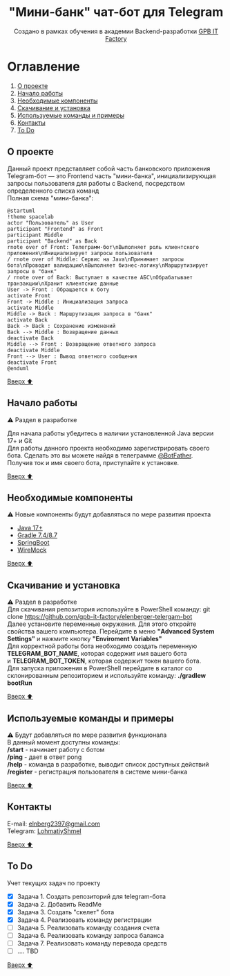<h1 align="center">"Мини-банк" чат-бот для Telegram</h1>

<p align="center"> Создано в рамках обучения в академии Backend-разработки <a href="https://gpb.fut.ru/itfactory/backend"> GPB IT Factory</a></p>

<h1 id="contents">Оглавление</h1>

1. [О проекте](#1)
2. [Начало работы](#2)
3. [Необходимые компоненты](#3)
4. [Скачивание и установка](#4)
5. [Используемые команды и примеры](#5)
6. [Контакты](#6)
7. [To Do](#7)

<h2 id="1">О проекте</h2>

Данный проект представляет собой часть банковского приложения\
Telegram-бот — это Frontend часть "мини-банка", инициализирующая запросы пользователя для работы с Backend, посредством определенного списка команд\
Полная схема "мини-банка":

```plantuml
@startuml
!theme spacelab
actor "Пользователь" as User
participant "Frontend" as Front
participant Middle
participant "Backend" as Back
rnote over of Front: Телеграмм-бот\nВыполняет роль клиентского приложения\nИнициализирует запросы пользователя
/ rnote over of Middle: Сервис на Java\nПринимает запросы бота\nПроводит валидацию\nВыполняет бизнес-логику\nМаршрутизирует запросы в "банк"
/ rnote over of Back: Выступает в качестве АБС\nОбрабатывает транзакции\nХранит клиентские данные
User -> Front : Обращается к боту
activate Front
Front -> Middle : Инициализация запроса
activate Middle
Middle -> Back : Маршрутизация запроса в "банк"
activate Back
Back -> Back : Сохранение изменений
Back --> Middle : Возвращение данных
deactivate Back
Middle --> Front : Возвращение ответного запроса
deactivate Middle
Front --> User : Вывод ответного сообщения
deactivate Front
@enduml
```

[Вверх :arrow_up:](#contents)

<h2 id="2">Начало работы</h2>

:warning: Раздел в разработке

Для начала работы убедитесь в наличии установленной Java версии 17+ и Git\
Для работы данного проекта необходимо зарегистрировать своего бота. Сделать это вы можете найдя в телеграмме [@BotFather](https://t.me/BotFather).\
Получив ток и имя своего бота, приступайте к установке.


[Вверх :arrow_up:](#contents)

<h2 id="3">Необходимые компоненты</h2>

:warning: Новые компоненты будут добавляться по мере развития проекта

- [Java 17+](https://www.java.com/ru/)
- [Gradle 7.4/8.7](https://www.gradle.org/)
- [SpringBoot](https://www.spring.io/projects/spring-boot)  
- [WireMock](https://wiremock.org/)

[Вверх :arrow_up:](#contents)

<h2 id="4">Скачивание и установка</h2>

:warning: Раздел в разработке\
Для скачивания репозитория используйте в PowerShell команду:  git clone https://github.com/gpb-it-factory/elenberger-telergam-bot \
Далее установите переменные окружения. Для этого откройте свойства вашего компьютера. Перейдите в меню **"Advanced System Settings"** и нажмите кнопку **"Enviroment Variables"**\
Для корректной работы бота необходимо создать переменную\
**TELEGRAM_BOT_NAME**, которая содержит имя вашего бота\
и **TELEGRAM_BOT_TOKEN**, которая содержит токен вашего бота.\
Для запуска приложения в PowerShell перейдите в каталог со склонированным репозиторием и используйте команду: **./gradlew bootRun**


[Вверх :arrow_up:](#contents)

<h2 id="5">Используемые команды и примеры</h2>

:warning: Будут добавляться по мере развития функционала \
В данный момент доступны команды:\
**/start** - начинает работу с ботом\
**/ping** - дает в ответ pong\
**/help** - команда в разработке, выводит список доступных действий\
**/register** - регистрация пользователя в системе мини-банка

[Вверх :arrow_up:](#contents)

<h2 id="6">Контакты</h2>

E-mail: [elnberg2397@gmail.com](mailto:elnberg2397@gmail.com)  
Telegram: [LohmatiyShmel](https://t.me/LohmatiyShmel)  

[Вверх :arrow_up:](#contents)

<h2 id="7">To Do</h2>

Учет текущих задач по проекту
- [x] Задача 1. Создать репозиторий для telegram-бота
- [x] Задача 2. Добавить ReadMe
- [x] Задача 3. Создать "скелет" бота
- [x] Задача 4. Реализовать команду регистрации
- [ ] Задача 5. Реализовать команду создания счета
- [ ] Задача 6. Реализовать команду запроса баланса
- [ ] Задача 7. Реализовать команду перевода средств
- [ ] .... TBD

[Вверх :arrow_up:](#contents)
